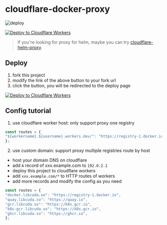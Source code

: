 # cloudflare-docker-proxy

![deploy](https://github.com/gzstyp/cloudflare-docker/actions/workflows/deploy.yaml/badge.svg)

[![Deploy to Cloudflare Workers](https://deploy.workers.cloudflare.com/button)](https://deploy.workers.cloudflare.com/?url=https://github.com/gzstyp/cloudflare-docker)

> If you're looking for proxy for helm, maybe you can try [cloudflare-helm-proxy](https://github.com/ciiiii/cloudflare-helm-proxy).

## Deploy

1. fork this project
2. modify the link of the above button to your fork url
3. click the button, you will be redirected to the deploy page

[![Deploy to Cloudflare Workers](https://deploy.workers.cloudflare.com/button)](https://deploy.workers.cloudflare.com/?url=https://github.com/gzstyp/cloudflare-docker)

## Config tutorial

1. use cloudflare worker host: only support proxy one registry
```javascript
const routes = {
"${workername}.${username}.workers.dev/": "https://registry-1.docker.io",
};
```
2. use custom domain: support proxy multiple registries route by host
- host your domain DNS on cloudflare
- add `A` record of xxx.example.com to `192.0.2.1`
- deploy this project to cloudflare workers
- add `xxx.example.com/*` to HTTP routes of workers
- add more records and modify the config as you need
```javascript
const routes = {
"docker.libcuda.so": "https://registry-1.docker.io",
"quay.libcuda.so": "https://quay.io",
"gcr.libcuda.so": "https://k8s.gcr.io",
"k8s-gcr.libcuda.so": "https://k8s.gcr.io",
"ghcr.libcuda.so": "https://ghcr.io",
};
```
